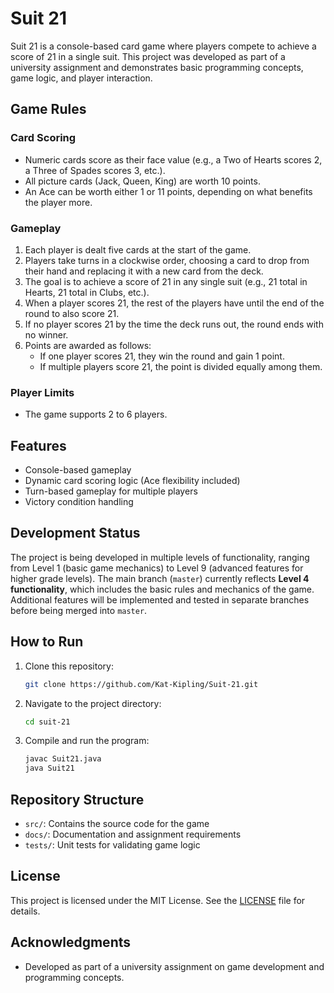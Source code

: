 # Suit 21

Suit 21 is a console-based card game where players compete to achieve a score of 21 in a single suit. This project was developed as part of a university assignment and demonstrates basic programming concepts, game logic, and player interaction.

## Game Rules

### Card Scoring
- Numeric cards score as their face value (e.g., a Two of Hearts scores 2, a Three of Spades scores 3, etc.).
- All picture cards (Jack, Queen, King) are worth 10 points.
- An Ace can be worth either 1 or 11 points, depending on what benefits the player more.

### Gameplay
1. Each player is dealt five cards at the start of the game.
2. Players take turns in a clockwise order, choosing a card to drop from their hand and replacing it with a new card from the deck.
3. The goal is to achieve a score of 21 in any single suit (e.g., 21 total in Hearts, 21 total in Clubs, etc.).
4. When a player scores 21, the rest of the players have until the end of the round to also score 21.
5. If no player scores 21 by the time the deck runs out, the round ends with no winner.
6. Points are awarded as follows:
   - If one player scores 21, they win the round and gain 1 point.
   - If multiple players score 21, the point is divided equally among them.

### Player Limits
- The game supports 2 to 6 players.

## Features
- Console-based gameplay
- Dynamic card scoring logic (Ace flexibility included)
- Turn-based gameplay for multiple players
- Victory condition handling

## Development Status
The project is being developed in multiple levels of functionality, ranging from Level 1 (basic game mechanics) to Level 9 (advanced features for higher grade levels). The main branch (`master`) currently reflects **Level 4 functionality**, which includes the basic rules and mechanics of the game. Additional features will be implemented and tested in separate branches before being merged into `master`.

## How to Run
1. Clone this repository:
   ```bash
   git clone https://github.com/Kat-Kipling/Suit-21.git
   ```
2. Navigate to the project directory:
   ```bash
   cd suit-21
   ```
3. Compile and run the program:
     ```bash
     javac Suit21.java
     java Suit21
     ```

## Repository Structure
- `src/`: Contains the source code for the game
- `docs/`: Documentation and assignment requirements
- `tests/`: Unit tests for validating game logic


## License
This project is licensed under the MIT License. See the [LICENSE](LICENSE) file for details.

## Acknowledgments
- Developed as part of a university assignment on game development and programming concepts.
